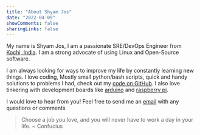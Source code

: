 ```yaml
---
title: "About Shyam Jos"
date: "2022-04-09"
showComments: false
sharingLinks: false
---
```


My name is Shyam Jos, I am a passionate SRE/DevOps Engineer from [Kochi, India](https://en.wikipedia.org/wiki/Kochi). I am a strong advocate of using Linux and Open-Source software. 

I am always looking for ways to improve my life by constantly learning new things. I love coding, Mostly small python/bash scripts, quick and handy solutions to problems I had, check out my [code on GitHub](https://github.com/shyamjos). I also love tinkering with development boards like [arduino](https://github.com/shyamjos/Arduino_ServerMon) and [raspberry pi](http://shyamjos.com/How-to-update-raspberrypi-firmware-in-kali-linux/). 

I would love to hear from you! Feel free to send me an [email](https://us11.list-manage.com/contact-form?u=965be0bf90a8bd031bf02e3d2&form_id=a133e5f84cf9f375c3001b62714fa3df) with any questions or comments

>Choose a job you love, and you will never have to work a day in your life. ~ Confucius


